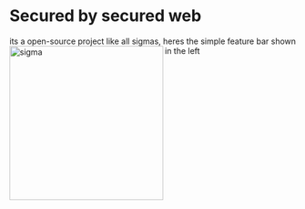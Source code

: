 # Secured by secured web
its a open-source project like all sigmas, heres the simple feature bar shown in the left
 <img align="left" src="https://cdn.discordapp.com/attachments/1047311612962406431/1340918859380555827/WJ5aCHm.png?ex=67b41b81&is=67b2ca01&hm=01404cfbff64c9d8f2b454f7a91028d1837f5fc16c3564e23077366c7919165d&" alt="sigma" width="270px"/> 
